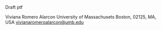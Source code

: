 Draft ptf

Viviana Romero Alarcon
University of Massachusets
Boston, 02125, MA, USA
vivianaromeroalarcon@umb.edu
